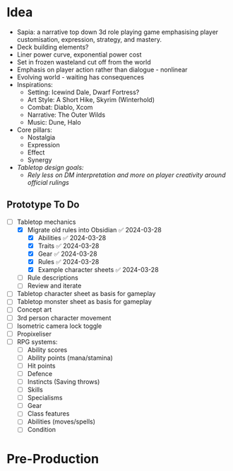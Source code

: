 # Idea
- Sapia: a narrative top down 3d role playing game emphasising player customisation, expression, strategy, and mastery.
- Deck building elements?
- Liner power curve, exponential power cost
- Set in frozen wasteland cut off from the world
- Emphasis on player action rather than dialogue - nonlinear
- Evolving world - waiting has consequences
- Inspirations:
	- Setting: Icewind Dale, Dwarf Fortress?
	- Art Style: A Short Hike, Skyrim (Winterhold)
	- Combat: Diablo, Xcom
	- Narrative: The Outer Wilds
	- Music: Dune, Halo
- Core pillars: 
	- Nostalgia
	- Expression
	- Effect
	- Synergy
- *Tabletop design goals:*
	- *Rely less on DM interpretation and more on player creativity around official rulings*

## Prototype To Do

- [ ] Tabletop mechanics
	- [x] Migrate old rules into Obsidian ✅ 2024-03-28
		- [x] Abilities ✅ 2024-03-28
		- [x] Traits ✅ 2024-03-28
		- [x] Gear ✅ 2024-03-28
		- [x] Rules ✅ 2024-03-28
		- [x] Example character sheets ✅ 2024-03-28
	- [ ] Rule descriptions
	- [ ] Review and iterate
- [ ] Tabletop character sheet as basis for gameplay
- [ ] Tabletop monster sheet as basis for gameplay
- [ ] Concept art
- [ ] 3rd person character movement
- [ ] Isometric camera lock toggle
- [ ] Propixeliser
- [ ] RPG systems:
	- [ ] Ability scores
	- [ ] Ability points (mana/stamina)
	- [ ] Hit points
	- [ ] Defence
	- [ ] Instincts (Saving throws)
	- [ ] Skills
	- [ ] Specialisms
	- [ ] Gear
	- [ ] Class features
	- [ ] Abilities (moves/spells)
	- [ ] Condition
# Pre-Production

